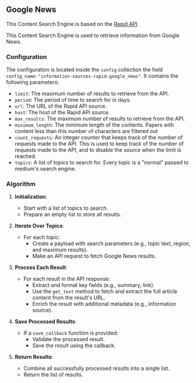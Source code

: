 
<h2> Google News </h2>

This Content Search Engine is based on the [Rapid API](https://rapidapi.com/).

This Content Search Engine is used to retrieve information from 
Google News.

<h3> Configuration </h3>

The configuration is located inside the `config` collection the field `config_name`: `"information-sources-rapid-google_news"`. It contains the following parameters:

* `limit`: The maximum number of results to retrieve from the API.
* `period`: The period of time to search for in days.
* `url`: The URL of the Rapid API source.
* `host`: The host of the Rapid API source.
* `max_results`: The maximum number of results to retrieve from the API.
* `minimum_length`: The minimum length of the contents. Papers with content less than this number of characters are filtered out
* `count_requests`: An integer counter that keeps track of the number of requests made to the API. This is used to keep track of the number of requests made to the API, and to disable the source when the limit is reached.
* `topics`: A list of topics to search for. Every topic is a "normal" passed to medium's search engine.


<h3> Algorithm </h3>


1. **Initialization**:
   - Start with a list of topics to search.
   - Prepare an empty list to store all results.

2. **Iterate Over Topics**:
   - For each topic:
     - Create a payload with search parameters (e.g., topic text, region, and maximum results).
     - Make an API request to fetch Google News results.

3. **Process Each Result**:
   - For each result in the API response:
     - Extract and format key fields (e.g., summary, link).
     - Use the `get_text` method to fetch and extract the full article content from the result's URL.
     - Enrich the result with additional metadata (e.g., information source).

4. **Save Processed Results**:
   - If a `save_callback` function is provided:
     - Validate the processed result.
     - Save the result using the callback.

5. **Return Results**:
   - Combine all successfully processed results into a single list.
   - Return the list of results.